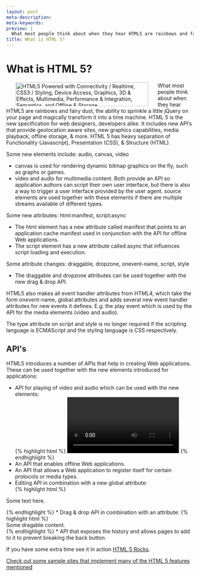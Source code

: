 ```yaml
---
layout: post
meta-description:
meta-keywords:
preview: |
  What most people think about when they hear HTML5 are rainbows and fairy dust, the ability to sprinkle a little jQuery on your page and magically transform it into a time machine.
title: What is HTML 5?
---
```

# What is HTML 5?

<img title="HTML5 Powered with Connectivity / Realtime, CSS3 / Styling, Device Access, Graphics, 3D &amp; Effects, Multimedia, Performance &amp; Integration, Semantics, and Offline &amp; Storage" src="http://www.w3.org/html/logo/badge/html5-badge-h-connectivity-css3-device-graphics-multimedia-performance-semantics-storage.png" alt="HTML5 Powered with Connectivity / Realtime, CSS3 / Styling, Device Access, Graphics, 3D &amp; Effects, Multimedia, Performance &amp; Integration, Semantics, and Offline &amp; Storage" width="357" height="64" style="float: left; margin: 0 25px;" />

What most people think about when they hear HTML5 are rainbows and fairy dust, the ability to sprinkle a little jQuery on your page and magically transform it into a time machine. HTML 5 is the new specification for web designers, developers alike. It includes new API’s that provide geolocation aware sites, new graphics capabilities, media playback, offline storage, &amp; more. HTML 5 has heavy separation of Functionality (Javascript), Presentation (CSS), &amp; Structure (HTML).

Some new elements include: audio, canvas, video  
* canvas is used for rendering dynamic bitmap graphics on the fly, such as graphs or games.
* video and audio for multimedia content. Both provide an API so application authors can script their own user interface, but there is also a way to trigger a user interface provided by the user agent. source elements are used together with these elements if there are multiple streams available of different types.

Some new attributes: html:manifest, script:async  
* The html element has a new attribute called manifest that points to an application cache manifest used in conjunction with the API for offline Web applications.
* The script element has a new attribute called async that influences script loading and execution.

Some attribute changes: draggable, dropzone, onevent-name, script, style  
* The draggable and dropzone attributes can be used together with the new drag &amp; drop API.

HTML5 also makes all event handler attributes from HTML4, which take the form onevent-name, global attributes and adds several new event handler attributes for new events it defines. E.g. the play event which is used by the API for the media elements (video and audio).

The type attribute on script and style is no longer required if the scripting language is ECMAScript and the styling language is CSS respectively.

## API's

HTML5 introduces a number of APIs that help in creating Web applications. These can be used together with the new elements introduced for applications:

* API for playing of video and audio which can be used with the new elements:  
{% highlight html %}
<audio></audio>
<video></video>
{% endhighlight %}
* An API that enables offline Web applications.
* An API that allows a Web application to register itself for certain protocols or media types.
* Editing API in combination with a new global attribute:  
{% highlight html %}
<p contenteditable="true">Some text here.</p>
{% endhighlight %}
* Drag &amp; drop API in combination with an attribute:  
{% highlight html %}
<div draggable="true">Some dragable content.</div>
{% endhighlight %}
* API that exposes the history and allows pages to add to it to prevent breaking the back button.

If you have some extra time see it in action <a href="http://slides.html5rocks.com" target="_blank">HTML 5 Rocks</a>.

<a href="http://www.1stwebdesigner.com/inspiration/ultra-modern-websites-html5/" target="_blank">Check out some sample sites that implement many of the HTML 5 features mentioned</a>

